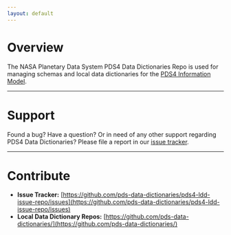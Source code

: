 ```yaml
---
layout: default
---
```


# Overview

The NASA Planetary Data System PDS4 Data Dictionaries Repo is used for managing schemas and local data dictionaries for the [PDS4 Information Model](https://nasa-pds-incubator.github.io/pds4-information-model/).

---

# Support

Found a bug? Have a question? Or in need of any other 
support regarding PDS4 Data Dictionaries? Please file a report in our 
[issue tracker](https://github.com/pds-data-dictionaries/pds4-ldd-issue-repo/issues/new/choose).

---

# Contribute

* **Issue Tracker:** [https://github.com/pds-data-dictionaries/pds4-ldd-issue-repo/issues](https://github.com/pds-data-dictionaries/pds4-ldd-issue-repo/issues)
* **Local Data Dictionary Repos:** [https://github.com/pds-data-dictionaries/](https://github.com/pds-data-dictionaries/)
